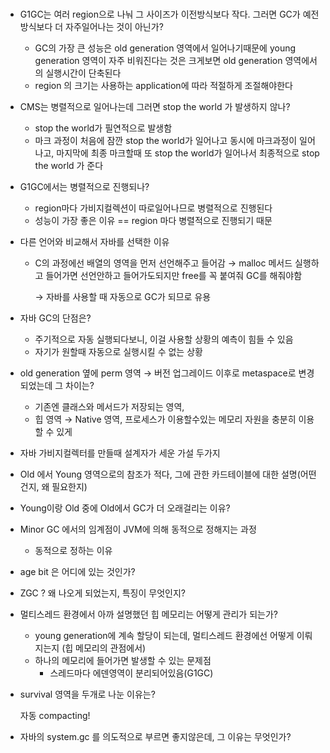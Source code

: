 # 

- G1GC는 여러 region으로 나눠 그 사이즈가 이전방식보다 작다. 그러면 GC가 예전방식보다 더 자주일어나는 것이 아닌가?
    - GC의 가장 큰 성능은 old generation 영역에서 일어나기때문에 young generation 영역이 자주 비워진다는 것은 크게보면 old generation 영역에서의 실행시간이 단축된다
    - region 의 크기는 사용하는 application에 따라 적절하게 조절해야한다
    
- CMS는 병렬적으로 일어나는데 그러면 stop the world 가 발생하지 않나?
    - stop the world가 필연적으로 발생함
    - 마크 과정이 처음에 잠깐 stop the world가 일어나고 동시에 마크과정이 일어나고, 마지막에 최종 마크할때 또 stop the world가 일어나서 최종적으로 stop the world 가 준다
    
- G1GC에서는 병렬적으로 진행되나?
    - region마다 가비지컬렉션이 따로일어나므로 병렬적으로 진행된다
    - 성능이 가장 좋은 이유 == region 마다 병렬적으로 진행되기 때문
    
- 다른 언어와 비교해서 자바를 선택한 이유
    - C의 과정에선 배열의 영역을 먼저 선언해주고 들어감 → malloc 메서드 실행하고 들어가면 선언안하고 들어가도되지만 free를 꼭 붙여줘 GC를 해줘야함
        
        → 자바를 사용할 때 자동으로 GC가 되므로 유용
        
    
- 자바 GC의 단점은?
    - 주기적으로 자동 실행되다보니, 이걸 사용할 상황의 예측이 힘들 수 있음
    - 자기가 원할때 자동으로 실행시킬 수 없는 상황
    
- old generation 옆에 perm 영역 → 버전 업그레이드 이후로 metaspace로 변경되었는데 그 차이는?
    - 기존엔 클래스와 메서드가 저장되는 영역,
    - 힙 영역 → Native 영역, 프로세스가 이용할수있는 메모리 자원을 충분히 이용할 수 있게

- 자바 가비지컬렉터를 만들때 설계자가 세운 가설 두가지

- Old 에서 Young 영역으로의 참조가 적다, 그에 관한 카드테이블에 대한 설명(어떤건지, 왜 필요한지)

- Young이랑 Old 중에 Old에서 GC가 더 오래걸리는 이유?

- Minor GC 에서의 임계점이 JVM에 의해 동적으로 정해지는 과정
    - 동적으로 정하는 이유
    
- age bit 은 어디에 있는 것인가?

- ZGC ? 왜 나오게 되었는지, 특징이 무엇인지?

- 멀티스레드 환경에서 아까 설명했던 힙 메모리는 어떻게 관리가 되는가?
    - young generation에 계속 할당이 되는데, 멀티스레드 환경에선 어떻게 이뤄지는지 (힙 메모리의 관점에서)
    - 하나의 메모리에 들어가면 발생할 수 있는 문제점
        - 스레드마다 에덴영역이 분리되어있음(G1GC)
    
- survival 영역을 두개로 나눈 이유는?
    
    자동 compacting!
    
- 자바의 system.gc 를 의도적으로 부르면 좋지않은데, 그 이유는 무엇인가?

